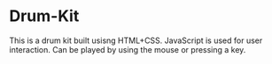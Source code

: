 # Drum-Kit

This is a drum kit built usisng HTML+CSS.
JavaScript is used for user interaction.
Can be played by using the mouse or pressing a key.
